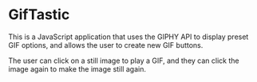 # GifTastic

This is a JavaScript application that uses the GIPHY API to display preset GIF options, and allows the user to create new GIF buttons.

The user can click on a still image to play a GIF, and they can click the image again to make the image still again. 